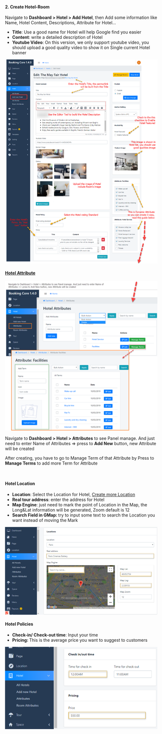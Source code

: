 <h4>2. Create Hotel-Room</h4>
<p>Navigate to <strong>Dashboard &gt; Hotel &gt; Add Hotel</strong>, then Add some information like Name, Hotel Content, Descriptions, Attribute for Hotel...</p>
<ul>
<li><strong>Title</strong>: Use a good name for Hotel will help Google find you easier</li>
<li><strong>Content</strong>: write a detailed description of Hotel</li>
<li><strong>Youtube Video</strong>: On this version, we only support youtube video, you should upload a good quality video to show it on Single current Hotel banner</li>
</ul>
<p><img class=" " src="/assets/images/72a5d64a2826fd3403c9d85b0a3743eb.png" /></p>
<h4 id="hotel-attribute"><a class="toc-backref" href="#hotel-attribute"> Hotel Attribute</a></h4>
<p><img class=" " src="/assets/images/72cd43fe4c0a4212d9b2368cb728b934.png" /></p>
<p>Navigate to <strong>Dashboard &gt; Hotel &gt; Attributes</strong> to see Panel manage. And just need to enter Name of Attributes =&gt; press to <strong>Add New</strong> button, new Attribute will be created</p>
<p>After creating, you have to go to Manage Term of that Attribute by Press to <strong>Manage Terms</strong> to add more Term for Attribute</p>
<p>&nbsp;</p>
<h4>Hotel Location</h4>
<ul>
<li><strong>Location</strong>: Select the Location for Hotel, <a href="http://docs.bookingcore.org/#location_manage">Create more Location</a></li>
<li><strong>Real tour address</strong>: enter the address for Hotel</li>
<li><strong>Map Engine</strong>: just need to mark the point of Location in the Map, the Long&amp;Lat information will be generated, Zoom default is 12</li>
<li><strong>Search Field in GMap: </strong>try to input some text to search the Location you want instead of moving the Mark</li>
</ul>
<p><img class="padding" src="/assets/images/6861e13f07a7d5ed8631f978d13b242d.png" /></p>
<h4>Hotel Policies</h4>
<ul>
<li><strong>Check-in/ Check-out time</strong>: Input your time</li>
<li><strong>Pricing: </strong>This is the average price you want to suggest to customers</li>
</ul>
<p><img class="padding" src="/assets/images/4f78ea4dcc38a51851a980277820400d.png" /></p>